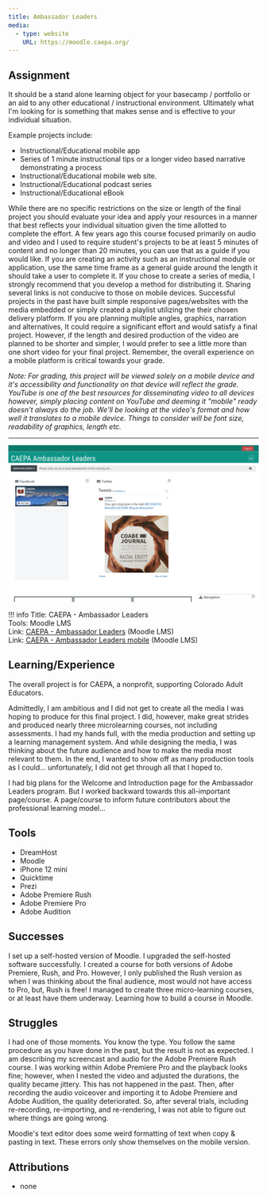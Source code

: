 ```yaml
---
title: Ambassador Leaders
media:
  - type: website
    URL: https://moodle.caepa.org/
---
```


## Assignment

It should be a stand alone learning object for your basecamp / portfolio or an aid to any other educational / instructional environment. Ultimately what I'm looking for is something that makes sense and is effective to your individual situation.

Example projects include:

- Instructional/Educational mobile app
- Series of 1 minute instructional tips or a longer video based narrative demonstrating a process
- Instructional/Educational mobile web site.
- Instructional/Educational podcast series
- Instructional/Educational eBook

While there are no specific restrictions on the size or length of the final project you should evaluate your idea and apply your resources in a manner that best reflects your individual situation given the time allotted to complete the effort. A few years ago this course focused primarily on audio and video and I used to require student's projects to be at least 5 minutes of content and no longer than 20 minutes, you can use that as a guide if you would like. If you are creating an activity such as an instructional module or application, use the same time frame as a general guide around the length it should take a user to complete it. If you chose to create a series of media, I strongly recommend that you develop a method for distributing it. Sharing several links is not conducive to those on mobile devices. Successful projects in the past have built simple responsive pages/websites with the media embedded or simply created a playlist utilizing the their chosen delivery platform. If you are planning multiple angles, graphics, narration and alternatives, It could require a significant effort and would satisfy a final project. However, if the length and desired production of the video are planned to be shorter and simpler, I would prefer to see a little more than one short video for your final project. Remember, the overall experience on a mobile platform is critical towards your grade.

*Note: For grading, this project will be viewed solely on a mobile device and it's accessibility and functionality on that device will reflect the grade. YouTube is one of the best resources for disseminating video to all devices however, simply placing content on YouTube and deeming it "mobile" ready doesn't always do the job. We'll be looking at the video's format and how well it translates to a mobile device. Things to consider will be font size, readability of graphics, length etc.*

***

![Moodle](./assets/2021-04-26-INTE-5680-Moodle.png)

!!! info
    Title: CAEPA - Ambassador Leaders  
    Tools: Moodle LMS  
    Link: [CAEPA - Ambassador Leaders](https://moodle.caepa.org) (Moodle LMS)  
    Link: [CAEPA - Ambassador Leaders mobile](https://download.moodle.org/mobile) (Moodle LMS)

## Learning/Experience

The overall project is for CAEPA, a nonprofit, supporting Colorado Adult Educators.

Admittedly, I am ambitious and I did not get to create all the media I was hoping to produce for this final project. I did, however, make great strides and produced nearly three microlearning courses, not including assessments. I had my hands full, with the media production and setting up a learning management system. And while designing the media, I was thinking about the future audience and how to make the media most relevant to them. In the end, I wanted to show off as many production tools as I could... unfortunately, I did not get through all that I hoped to.

I had big plans for the Welcome and Introduction page for the Ambassador Leaders program. But I worked backward towards this all-important page/course. A page/course to inform future contributors about the professional learning model...

## Tools
- DreamHost
- Moodle
- iPhone 12 mini
- Quicktime
- Prezi
- Adobe Premiere Rush
- Adobe Premiere Pro
- Adobe Audition

## Successes
I set up a self-hosted version of Moodle. I upgraded the self-hosted software successfully.
I created a course for both versions of Adobe Premiere, Rush, and Pro. However, I only published the Rush version as when I was thinking about the final audience, most would not have access to Pro, but, Rush is free!
I managed to create three micro-learning courses, or at least have them underway.
Learning how to build a course in Moodle.

## Struggles

I had one of those moments. You know the type. You follow the same procedure as you have done in the past, but the result is not as expected. I am describing my screencast and audio for the Adobe Premiere Rush course. I was working within Adobe Premiere Pro and the playback looks fine; however, when I nested the video and adjusted the durations, the quality became jittery. This has not happened in the past. Then, after recording the audio voiceover and importing it to Adobe Premiere and Adobe Audition, the quality deteriorated.
So, after several trials, including re-recording, re-importing, and re-rendering, I was not able to figure out where things are going wrong.

Moodle's text editor does some weird formatting of text when copy & pasting in text. These errors only show themselves on the mobile version.

## Attributions

- none
